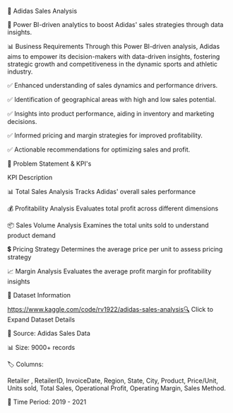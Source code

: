 📌 Adidas Sales Analysis




🚀 Power BI-driven analytics to boost Adidas' sales strategies through data insights.

📊 Business Requirements
Through this Power BI-driven analysis, Adidas aims to empower its decision-makers with data-driven insights, fostering strategic growth and competitiveness in the dynamic sports and athletic industry.

✅ Enhanced understanding of sales dynamics and performance drivers.

✅ Identification of geographical areas with high and low sales potential.

✅ Insights into product performance, aiding in inventory and marketing decisions.

✅ Informed pricing and margin strategies for improved profitability.

✅ Actionable recommendations for optimizing sales and profit.

📍 Problem Statement & KPI's

KPI	Description

📊 Total Sales Analysis	Tracks Adidas' overall sales performance

💰 Profitability Analysis	Evaluates total profit across different dimensions

📦 Sales Volume Analysis	Examines the total units sold to understand product demand

💲 Pricing Strategy	Determines the average price per unit to assess pricing strategy

📈 Margin Analysis	Evaluates the average profit margin for profitability insights


📂 Dataset Information

https://www.kaggle.com/code/rv1922/adidas-sales-analysis🔍 Click to Expand Dataset Details

📌 Source: Adidas Sales Data

📊 Size: 9000+ records

🏷 Columns:

Retailer , RetailerID, InvoiceDate, Region, State, City, Product, Price/Unit, Units sold, Total 
Sales, Operational Profit, Operating Margin, Sales Method.

📅 Time Period: 2019 - 2021

